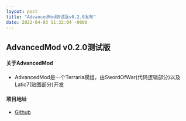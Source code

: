 ```yaml
---
layout: post
title: "AdvancedMod测试版v0.2.0发布"
date: 2022-04-03 11:32:04 -0000
---
```


## AdvancedMod v0.2.0测试版
#### 关于AdvancedMod
 + AdvancedMod是一个Terraria模组，由SwordOfWar(代码逻辑部分)以及Latic7(贴图部分)开发

#### 项目地址
 + [Github](https://github.com/Fe2345/AdvancedMod)